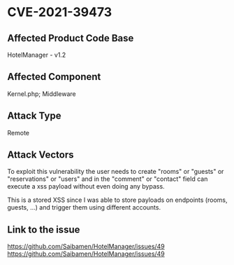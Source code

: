 # CVE-2021-39473

## Affected Product Code Base
HotelManager - v1.2

## Affected Component
Kernel.php; Middleware

## Attack Type
Remote

## Attack Vectors
To exploit this vulnerability the user needs to create "rooms" or "guests" or "reservations" or "users" and in the "comment" or "contact" field can execute a xss payload without even doing any bypass.

This is a stored XSS since I was able to store payloads on endpoints (rooms, guests, ...) and trigger them using different accounts.

## Link to the issue
https://github.com/Saibamen/HotelManager/issues/49
https://github.com/Saibamen/HotelManager/issues/49
